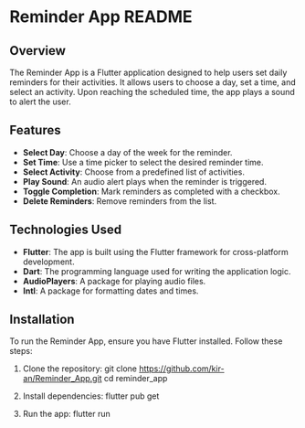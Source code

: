 # Reminder App README

## Overview

The Reminder App is a Flutter application designed to help users set daily reminders for their activities. It allows users to choose a day, set a time, and select an activity. Upon reaching the scheduled time, the app plays a sound to alert the user.

## Features

- **Select Day**: Choose a day of the week for the reminder.
- **Set Time**: Use a time picker to select the desired reminder time.
- **Select Activity**: Choose from a predefined list of activities.
- **Play Sound**: An audio alert plays when the reminder is triggered.
- **Toggle Completion**: Mark reminders as completed with a checkbox.
- **Delete Reminders**: Remove reminders from the list.

## Technologies Used

- **Flutter**: The app is built using the Flutter framework for cross-platform development.
- **Dart**: The programming language used for writing the application logic.
- **AudioPlayers**: A package for playing audio files.
- **Intl**: A package for formatting dates and times.

## Installation

To run the Reminder App, ensure you have Flutter installed. Follow these steps:

1. Clone the repository:
    git clone <https://github.com/kir-an/Reminder_App.git>
    cd reminder_app

2. Install dependencies:
    flutter pub get

3. Run the app:
    flutter run
